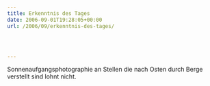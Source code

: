 ```yaml
---
title: Erkenntnis des Tages
date: 2006-09-01T19:28:05+00:00
url: /2006/09/erkenntnis-des-tages/




---
```

Sonnenaufgangsphotographie an Stellen die nach Osten durch Berge verstellt sind lohnt nicht.
